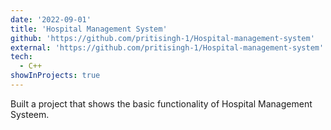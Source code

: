 ```yaml
---
date: '2022-09-01'
title: 'Hospital Management System'
github: 'https://github.com/pritisingh-1/Hospital-management-system'
external: 'https://github.com/pritisingh-1/Hospital-management-system'
tech:
  - C++
showInProjects: true
---
```


Built a project that shows the basic functionality of Hospital Management Systeem.
